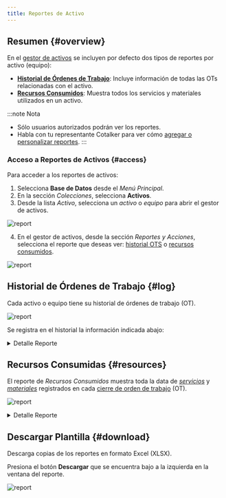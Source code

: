 ```yaml
---
title: Reportes de Activo
---
```


## Resumen {#overview}
En el [gestor de activos](/docs/documentation/client/database) se incluyen por defecto dos tipos de reportes por activo (equipo):
- [**Historial de Órdenes de Trabajo**](#log): Incluye información de todas las OTs relacionadas con el activo.
- [**Recursos Consumidos**](#resources): Muestra todos los servicios y materiales utilizados en un activo.

:::note Nota
- Sólo usuarios autorizados podrán ver los reportes.
- Habla con tu representante Cotalker para ver cómo [agregar o personalizar reportes](/docs/documentation/admin/database/asset_reports_actions).
:::

### Acceso a Reportes de Activos {#access}
Para acceder a los reportes de activos:

1. Selecciona **Base de Datos** desde el _Menú Principal_.
2. En la sección _Colecciones_, selecciona **Activos**.
3. Desde la lista _Activo_, selecciona un _activo_ o _equipo_ para abrir el gestor de activos.

<div className="img_sizing">

![report](/img/productos_es/asset_reports_cm_01.png)

</div>

4. En el gestor de activos, desde la sección _Reportes y Acciones_, selecciona el reporte que deseas ver: [historial OTS](#log) o [recursos consumidos](#resources).

<div className="img_sizing">

![report](/img/productos_es/asset_reports_cm_02.png)

</div>

## Historial de Órdenes de Trabajo {#log}
Cada activo o equipo tiene su historial de órdenes de trabajo (OT). 

<div className="img_sizing">

![report](/img/productos_es/asset_reports_cm_04.png)

</div>

Se registra en el historial la información indicada abajo:

<details className="override-info">
<summary>Detalle Reporte</summary>
<div>

- **Serial**: número de la orden de trabajo.
- **Estado**: Paso en que se encuentra la OT dentro del [flujo](/docs/products/workflows/work_orders/related-product/wo/workflow).
- [**Sector de Equipamiento**](/docs/products/corrective_maintenance/master_data/equipment_sector): Ubicación técnica en que se desarrolla la OT.
- [**Síntoma Falla**](/docs/products/corrective_maintenance/master_data/failure_symptoms): Falla o daño observado inicialmente.
- [**Prioridad**](/docs/products/corrective_maintenance/master_data/failure_priority): Nivel de tiempo de resolución.
- **Descripción**: Breve texto descriptivo de la falla.
- **Fecha Inicio Esperada**: Fecha y hora en que se inició creó la OT.
- **Fecha Inicio Real**: Fecha y hora en que se aceptó la OT.
- **Fecha Término Esperada**: Fecha y hora de resolución establecida al crear la OT.
- **Fecha Término Real**: Fecha y hora de la recepción de la OT.
- **Costo Total**: La suma de servicios y materiales utilizados.
- **Costo Materiales**: La suma de costos de [materiales](/docs/products/corrective_maintenance/master_data/material) registrados en la OT.
- **Costo Servicios**: La suma de costos de [servicios](/docs/products/corrective_maintenance/master_data/service) registrados en la OT.
- **Nombre Asignado**: Usuario responsable de la OT. Puede ser el [técnico](/docs/products/corrective_maintenance/user_types/overview#technician) asignado o el [supervisor](/docs/products/corrective_maintenance/user_types/overview#supervisor) del sector.

</div>
</details>

## Recursos Consumidas {#resources}
El reporte de _Recursos Consumidos_ muestra toda la data de [_servicios_](/docs/products/corrective_maintenance/master_data/service) y [_materiales_](/docs/products/corrective_maintenance/master_data/material) registrados en cada [cierre de orden de trabajo](/docs/products/corrective_maintenance/actions/wo_close) (OT).

<div className="img_sizing">

![report](/img/productos_es/asset_reports_cm_05.png)

</div>

<details className="override-info">
<summary>Detalle Reporte</summary>
<div>

- **Nombre Producto**: Nombre del [material](/docs/products/corrective_maintenance/master_data/material) o [servicio](/docs/products/corrective_maintenance/master_data/service).
- **Costo Unitario**: El costo es dado por la data maestra o ingresado manualmente.
- **Cantidad**: La cantidad es ingresada por cada [cierre de OT](/docs/products/corrective_maintenance/actions/wo_close).
- **Nombre OT**: Generalmente, el nombre de la OT indica el [equipo](/docs/products/corrective_maintenance/master_data/equipment) que refiere mantenimiento, su [sector](/docs/products/corrective_maintenance/master_data/equipment_sector) y número serial.
- **Tipo OT**: Los tipos de OT pueden ser: 
  - Correctivo: OT creado a través de un [aviso](/docs/products/corrective_maintenance/actions/create_notification).
  - Preventivo: OT creada como parte de un [plan preventivo](/docs/products/preventive_maintenance/pm_overview). 
  - Normativo: [OT creada de manualmente](/docs/products/corrective_maintenance/actions/wo_create).
- **Fecha Uso**: Fecha y hora en que se [cerró la OT](/docs/products/corrective_maintenance/actions/wo_close).

</div>
</details>

## Descargar Plantilla {#download}
Descarga copias de los reportes en formato Excel (XLSX).

Presiona el botón **Descargar** que se encuentra bajo a la izquierda en la ventana del reporte.

<div className="img_sizing">

![report](/img/productos_es/asset_reports_cm_03.png)

</div>
